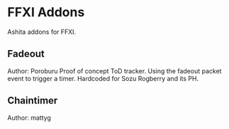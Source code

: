 # FFXI Addons

Ashita addons for FFXI. 

## Fadeout
Author: Poroburu
Proof of concept ToD tracker. Using the fadeout packet event to trigger a timer.
Hardcoded for Sozu Rogberry and its PH.

## Chaintimer 
Author: mattyg
